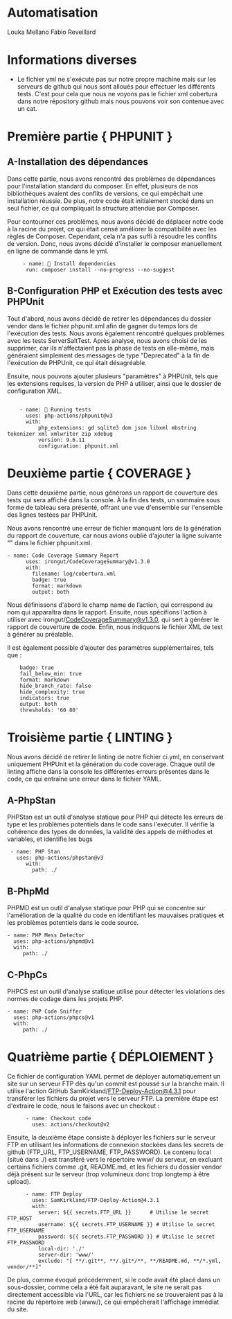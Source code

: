 ﻿# Automatisation

Louka Mellano 
Fabio Reveillard

# Informations diverses 

- Le fichier yml ne s'exécute pas sur notre propre machine mais sur les serveurs de github qui nous sont alloués pour effectuer les différents tests. C'est pour cela que nous ne voyons pas le fichier xml cobertura dans notre répository github mais nous pouvons voir son contenue avec un cat.


# Première partie { PHPUNIT }

## A-Installation des dépendances
Dans cette partie, nous avons rencontré des problèmes de dépendances pour l'installation standard  du composer. En effet, plusieurs de nos bibliothèques avaient des conflits de versions, ce qui empêchait une installation réussie. De plus, notre code était initialement stocké dans un seul fichier, ce qui compliquait la structure attendue par Composer.

Pour contourner ces problèmes, nous avons décidé de déplacer notre code à la racine du projet, ce qui était censé améliorer la compatibilité avec les règles de Composer. Cependant, cela n'a pas suffi à résoudre les conflits de version. Donc, nous avons décidé d'installer le composer manuellement en ligne de commande dans le yml. 
```
     - name: 📝 Install dependencies
      run: composer install --no-progress --no-suggest

```

## B-Configuration PHP et Exécution des tests avec PHPUnit
Tout d'abord, nous avons décidé de retirer les dépendances du dossier vendor dans le fichier phpunit.xml afin de gagner du temps lors de l'exécution des tests. Nous avons également rencontré quelques problèmes avec les tests ServerSaltTest. Après analyse, nous avons choisi de les supprimer, car ils n'affectaient pas la phase de tests en elle-même, mais généraient simplement des messages de type "Deprecated" à la fin de l'exécution de PHPUnit, ce qui était désagréable.

Ensuite, nous pouvons ajouter plusieurs "paramètres" à PHPUnit, tels que les extensions requises, la version de PHP à utiliser, ainsi que le dossier de configuration XML.
```
   
    - name: 🔨 Running tests
      uses: php-actions/phpunit@v3
      with:
          php_extensions: gd sqlite3 dom json libxml mbstring tokenizer xml xmlwriter zip xdebug
          version: 9.6.11
          configuration: phpunit.xml

```

# Deuxième partie { COVERAGE } 
Dans cette deuxième partie, nous générons un rapport de couverture des tests qui sera affiché dans la console. À la fin des tests, un sommaire sous forme de tableau sera présenté, offrant une vue d'ensemble sur l'ensemble des lignes testées par PHPUnit.

Nous avons rencontré une erreur de fichier manquant lors de la génération du rapport de couverture, car nous avions oublié d'ajouter la ligne suivante "<cobertura outputFile="log/cobertura.xml"/>" dans le fichier phpunit.xml. 
```
- name: Code Coverage Summary Report
      uses: irongut/CodeCoverageSummary@v1.3.0
      with:
        filename: log/cobertura.xml
        badge: true
        format: markdown
        output: both
```
Nous définissons d'abord le champ name de l’action, qui correspond au nom qui apparaîtra dans le rapport. Ensuite, nous spécifions l'action à utiliser avec irongut/CodeCoverageSummary@v1.3.0, qui sert à générer le rapport de couverture de code. Enfin, nous indiquons le fichier XML de test à générer au préalable.

Il est également possible d’ajouter des paramètres supplémentaires, tels que :
```
    badge: true
    fail_below_min: true
    format: markdown
    hide_branch_rate: false
    hide_complexity: true
    indicators: true
    output: both
    thresholds: '60 80'
```
# Troisième partie { LINTING }
Nous avons décidé de retirer le linting de notre fichier ci.yml, en conservant uniquement PHPUnit et la génération du code coverage.
Chaque outil de linting affiche dans la console les différentes erreurs présentes dans le code, ce qui entraîne une erreur dans le fichier YAML.

## A-PhpStan 
PHPStan est un outil d'analyse statique pour PHP qui détecte les erreurs de type et les problèmes potentiels dans le code sans l'exécuter. Il vérifie la cohérence des types de données, la validité des appels de méthodes et variables, et identifie les bugs
```
 - name: PHP Stan
   uses: php-actions/phpstan@v3
      with:
        path: ./

```
## B-PhpMd
PHPMD est un outil d'analyse statique pour PHP qui se concentre sur l'amélioration de la qualité du code en identifiant les mauvaises pratiques et les problèmes potentiels dans le code source. 
```
- name: PHP Mess Detector
  uses: php-actions/phpmd@v1
  with:
     path: ./
```
## C-PhpCs
PHPCS est un outil d'analyse statique utilisé pour détecter les violations des normes de codage dans les projets PHP.
```
- name: PHP Code Sniffer
  uses: php-actions/phpcs@v1
  with:
     path: ./
```

# Quatrième partie { DÉPLOIEMENT }
Ce fichier de configuration YAML permet de déployer automatiquement un site sur un serveur FTP dès qu'un commit est poussé sur la branche main. Il utilise l'action GitHub SamKirkland/FTP-Deploy-Action@4.3.1 pour transférer les fichiers du projet vers le serveur FTP.
La première étape est d'extraire le code, nous le faisons avec un checkout :
```
      - name: Checkout code
        uses: actions/checkout@v2

```
Ensuite, la deuxième étape consiste à déployer les fichiers sur le serveur FTP en utilisant les informations de connexion stockées dans les secrets de github (FTP_URL, FTP_USERNAME, FTP_PASSWORD). Le contenu local (situé dans ./) est transféré vers le répertoire www/ du serveur, en excluant certains fichiers comme .git, README.md, et les fichiers du dossier vendor déjà présent sur le serveur (trop volumineux donc trop longtemp à être upload).
```
      - name: FTP Deploy
        uses: SamKirkland/FTP-Deploy-Action@4.3.1
        with:
          server: ${{ secrets.FTP_URL }}      # Utilise le secret FTP_HOST
          username: ${{ secrets.FTP_USERNAME }} # Utilise le secret FTP_USERNAME
          password: ${{ secrets.FTP_PASSWORD }} # Utilise le secret FTP_PASSWORD
          local-dir: './'                        
          server-dir: 'www/'
          exclude: "[ **/.git**, **/.git*/**, **/README.md, **/*.yml, vendor/**]"

```
De plus, comme évoqué précédemment, si le code avait été placé dans un sous-dossier, comme cela a été fait auparavant, le site ne serait pas directement accessible via l'URL, car les fichiers ne se trouveraient pas à la racine du répertoire web (www/), ce qui empêcherait l'affichage immédiat du site.



